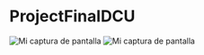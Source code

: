 # ProjectFinalDCU

![Mi captura de pantalla](Login.PNG)
![Mi captura de pantalla](ListadoDeTareas.PNG)
